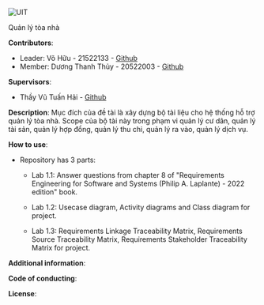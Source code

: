 ![UIT](https://img.shields.io/badge/from-UIT%20VNUHCM-blue?style=for-the-badge&link=https%3A%2F%2Fwww.uit.edu.vn%2F)

Quản lý tòa nhà

**Contributors**:
- Leader: Võ Hữu - 21522133 - [Github](https://github.com/QuickyBooster)
- Member: Dương Thanh Thủy - 20522003 - [Github](https://github.com/ThuyDuong0705)

**Supervisors**:

- Thầy Vũ Tuấn Hải - [Github](https://github.com/vutuanhai237)

**Description**: 
Mục đích của đề tài là xây dựng bộ tài liệu cho hệ thống hỗ trợ quản lý tòa nhà. Scope của bộ tài này trong phạm vi quản lý cư dân, quản lý tài sản, quản lý hợp đồng, quản lý thu chi, quản lý ra vào, quản lý dịch vụ.

**How to use**:
* Repository has 3 parts:

  - Lab 1.1: Answer questions from chapter 8 of "Requirements Engineering for Software and Systems (Philip A. Laplante) - 2022 edition" book.

  - Lab 1.2: Usecase diagram, Activity diagrams and Class diagram for project.

  - Lab 1.3: Requirements Linkage Traceability Matrix, Requirements Source Traceability Matrix, Requirements Stakeholder Traceability Matrix for project.

**Additional information**:

**Code of conducting**:

**License**:
